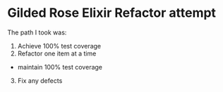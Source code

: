 # Gilded Rose Elixir Refactor attempt

The path I took was:
1. Achieve 100% test coverage
2. Refactor one item at a time
  - maintain 100% test coverage
3. Fix any defects

